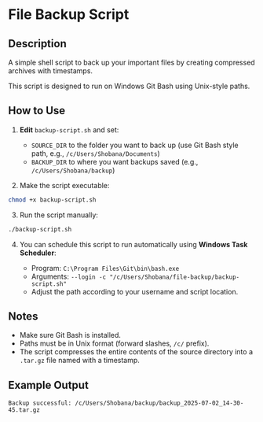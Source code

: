 # File Backup Script

## Description
A simple shell script to back up your important files by creating compressed archives with timestamps.

This script is designed to run on Windows Git Bash using Unix-style paths.

## How to Use

1. **Edit** `backup-script.sh` and set:
   - `SOURCE_DIR` to the folder you want to back up (use Git Bash style path, e.g., `/c/Users/Shobana/Documents`)
   - `BACKUP_DIR` to where you want backups saved (e.g., `/c/Users/Shobana/backup`)

2. Make the script executable:

```bash
chmod +x backup-script.sh
```

3. Run the script manually:

```bash
./backup-script.sh
```

4. You can schedule this script to run automatically using **Windows Task Scheduler**:

   - Program: `C:\Program Files\Git\bin\bash.exe`
   - Arguments: `--login -c "/c/Users/Shobana/file-backup/backup-script.sh"`
   - Adjust the path according to your username and script location.

## Notes

- Make sure Git Bash is installed.
- Paths must be in Unix format (forward slashes, `/c/` prefix).
- The script compresses the entire contents of the source directory into a `.tar.gz` file named with a timestamp.

## Example Output

```
Backup successful: /c/Users/Shobana/backup/backup_2025-07-02_14-30-45.tar.gz
```
